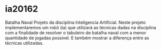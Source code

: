 # ia20162
Batalha Naval
Projeto da disciplina Inteligencia Artificial.
Neste projeto implementaremos um robô (ia) que utilizará as técnicas dadas na disciplina com a finalidade de resolver o tabuleiro de batalha naval com a menor quantidade de jogadas possível. E também mostrar a diferença entre as técnicas utilizadas.
